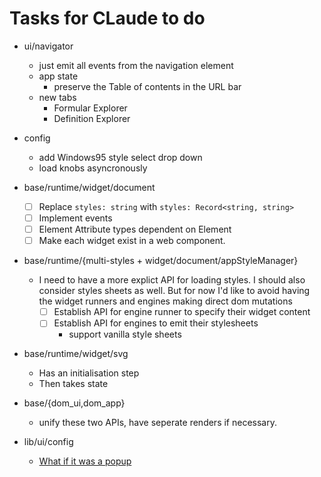 # Tasks for CLaude to do


- ui/navigator
    - just emit all events from the navigation element
    - app state
        - preserve the Table of contents in the URL bar
    - new tabs
        - Formular Explorer
        - Definition Explorer

- config
    - add Windows95 style select drop down
    - load knobs asyncronously

- base/runtime/widget/document
    - [ ] Replace `styles: string` with `styles: Record<string, string>`
    - [ ] Implement events
    - [ ] Element Attribute types dependent on Element
    - [ ] Make each widget exist in a web component.
- base/runtime/{multi-styles + widget/document/appStyleManager}
    - I need to have a more explict API for loading styles. I should
      also consider styles sheets as well. But for now I'd like to
      avoid having the widget runners and engines making direct dom
      mutations
      - [ ] Establish API for engine runner to specify their widget content
      - [ ] Establish API for engines to emit their stylesheets
        - support vanilla style sheets
- base/runtime/widget/svg
    - Has an initialisation step
    - Then takes state
- base/{dom_ui,dom_app}
    - unify these two APIs, have seperate renders if necessary.

- lib/ui/config
    - [What if it was a popup](https://developer.mozilla.org/en-US/docs/Web/API/Window/open)

